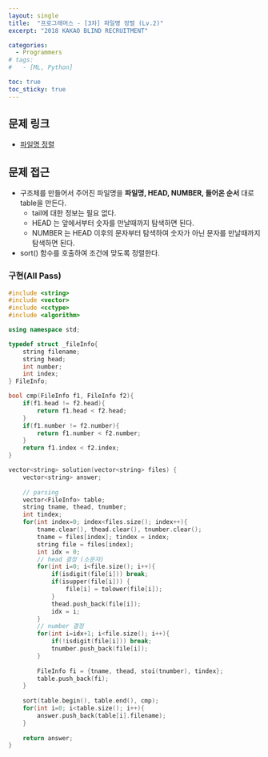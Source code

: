 ```yaml
---
layout: single
title:  "프로그래머스 - [3차] 파일명 정렬 (Lv.2)"
excerpt: "2018 KAKAO BLIND RECRUITMENT"

categories:
  - Programmers
# tags:
#   - [ML, Python]

toc: true
toc_sticky: true
---
```


## 문제 링크
- [파일명 정렬](https://school.programmers.co.kr/learn/courses/30/lessons/17686)

## 문제 접근
- 구조체를 만들어서 주어진 파일명을 **파일명, HEAD, NUMBER, 들어온 순서** 대로 table을 만든다.
    - tail에 대한 정보는 필요 없다.
    - HEAD 는 앞에서부터 숫자를 만날때까지 탐색하면 된다.
    - NUMBER 는 HEAD 이후의 문자부터 탐색하여 숫자가 아닌 문자를 만날때까지 탐색하면 된다.
- sort() 함수를 호출하여 조건에 맞도록 정렬한다.

### 구현(All Pass)
```c++
#include <string>
#include <vector>
#include <cctype>
#include <algorithm>

using namespace std;

typedef struct _fileInfo{
    string filename;
    string head;
    int number;
    int index;
} FileInfo;

bool cmp(FileInfo f1, FileInfo f2){
    if(f1.head != f2.head){
        return f1.head < f2.head;
    }
    if(f1.number != f2.number){
        return f1.number < f2.number;
    }
    return f1.index < f2.index;
}

vector<string> solution(vector<string> files) {
    vector<string> answer;
    
    // parsing
    vector<FileInfo> table;
    string tname, thead, tnumber;
    int tindex;
    for(int index=0; index<files.size(); index++){
        tname.clear(), thead.clear(), tnumber.clear();
        tname = files[index]; tindex = index;
        string file = files[index];
        int idx = 0;
        // head 결정 (소문자)
        for(int i=0; i<file.size(); i++){
            if(isdigit(file[i])) break;
            if(isupper(file[i])) {
                file[i] = tolower(file[i]);
            }
            thead.push_back(file[i]);
            idx = i;
        }
        // number 결정
        for(int i=idx+1; i<file.size(); i++){
            if(!isdigit(file[i])) break;
            tnumber.push_back(file[i]);
        }
        
        FileInfo fi = {tname, thead, stoi(tnumber), tindex};
        table.push_back(fi);
    }
    
    sort(table.begin(), table.end(), cmp);
    for(int i=0; i<table.size(); i++){
        answer.push_back(table[i].filename);
    }
    
    return answer;
}
```
